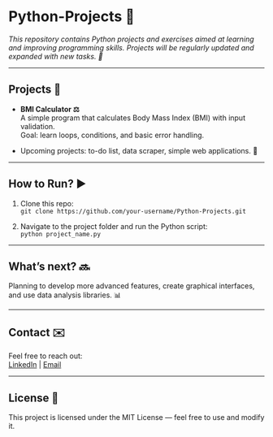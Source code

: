 # Python-Projects 🐍

*This repository contains Python projects and exercises aimed at learning and improving programming skills. Projects will be regularly updated and expanded with new tasks. 🚀*

---

## Projects 📂

- **BMI Calculator ⚖️**  
  A simple program that calculates Body Mass Index (BMI) with input validation.  
  Goal: learn loops, conditions, and basic error handling.

- Upcoming projects: to-do list, data scraper, simple web applications. 🌱

---

## How to Run? ▶️

1. Clone this repo:  
   `git clone https://github.com/your-username/Python-Projects.git`

2. Navigate to the project folder and run the Python script:  
   `python project_name.py`

---

## What’s next? 🔜

Planning to develop more advanced features, create graphical interfaces, and use data analysis libraries. 📊

---

## Contact ✉️

Feel free to reach out:  
[LinkedIn](https://www.linkedin.com/in/filip-%C5%82uka-495a71372/) | [Email](mailto:kernel.panic.kill.init.com)  

---

## License 📝

This project is licensed under the MIT License — feel free to use and modify it.
